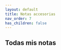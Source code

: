 ```yaml
---
layout: default
title: Notas accesorias
nav_order: 7
has_children: false
---
```


## Todas mis notas
